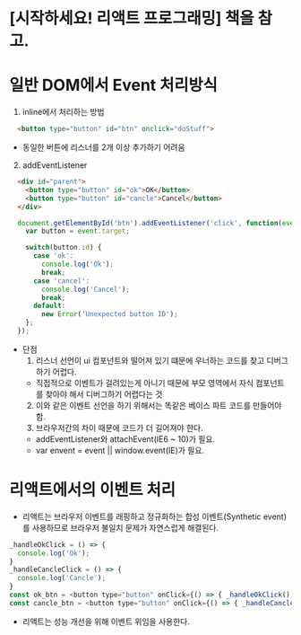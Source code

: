 # [시작하세요! 리액트 프로그래밍] 책을 참고.
# 일반 DOM에서 Event 처리방식
1. inline에서 처리하는 방법 
  ```html
    <button type="button" id="btn" onclick="doStuff">
  ```
  - 동일한 버튼에 리스너를 2개 이상 추가하기 어려움

2. addEventListener
  ```html
    <div id="parent">
      <button type="button" id="ok">OK</button>
      <button type="button" id="cancle">Cancel</button>
    </div>
  ```
  ```javascript
    document.getElementById('btn').addEventListener('click', function(event) {
      var button = event.target;

      switch(button.id) {
        case 'ok':
          console.log('Ok');
          break;
        case 'cancel':
          console.log('Cancel');
          break;
        default:
          new Error('Unexpected button ID');
      };
    });
  ```
  - 단점
    1. 리스너 선언이 ui 컴포넌트와 떨어져 있기 떄문에 우너하는 코드를 찾고 디버그하기 어렵다.
      - 직접적으로 이벤트가 걸려있는게 아니기 때문에 부모 영역에서 자식 컴포넌트를 찾아야 해서 디버그하기 어렵다는 것
    2. 이와 같은 이벤트 선언을 하기 위해서는 똑같은 베이스 파트 코드를 만들어야 함.
    3. 브라우저간의 차이 때문에 코드가 더 길어져야 한다.
      - addEventListener와 attachEvent(IE6 ~ 10)가 필요.
      - var envent = event || window.event(IE)가 필요.

# 리액트에서의 이벤트 처리
  - 리액트는 브라우저 이벤트를 래핑하고 정규화하는 합성 이벤트(Synthetic event)를 사용하므로 브라우저 불일치 문제가 자연스럽게 해결된다.

  ```javascript
  _handleOkClick = () => {
    console.log('Ok');
  }
  _handleCancleClick = () => {
    console.log('Cancle');
  }
  const ok_btn = <button type="button" onClick={() => { _handleOkClick(); }} />;
  const cancle_btn = <button type="button" onClick={() => { _handleCancleClick(); }} />;
  ```
  - 리액트는 성능 개선을 위해 이벤트 위임을 사용한다.


